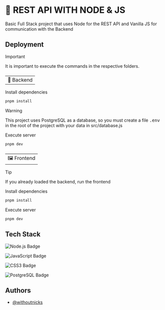
# 👾 REST API WITH NODE & JS 

Basic Full Stack project that uses Node for the REST API and Vanilla JS for communication with the Backend


## Deployment

> [!IMPORTANT]
> It is important to execute the commands in the respective folders.

### <table><tr><td>🧱 Backend</td></tr></table>

Install dependencies
```sh
pnpm install
```
> [!WARNING]
> This project uses PostgreSQL as a database, so you must create a file <kbd>.env</kbd> in the root of the project with your data in <kdb>src/database.js</kdb>

Execute server
```sh
pnpm dev
```

### <table><tr><td>🖼 Frontend</td></tr></table>

> [!TIP]
> If you already loaded the backend, run the frontend

Install dependencies
```sh
pnpm install
```

Execute server
```sh
pnpm dev
```
## Tech Stack


![Node.js Badge](https://img.shields.io/badge/Node.js-393?logo=nodedotjs&logoColor=fff&style=flat-square)

![JavaScript Badge](https://img.shields.io/badge/JavaScript-F7DF1E?logo=javascript&logoColor=000&style=flat-square)

![CSS3 Badge](https://img.shields.io/badge/CSS3-1572B6?logo=css3&logoColor=fff&style=flat-square)

![PostgreSQL Badge](https://img.shields.io/badge/PostgreSQL-4169E1?logo=postgresql&logoColor=fff&style=flat-square)


## Authors

- [@withoutnicks](https://github.com/withoutnicks)
